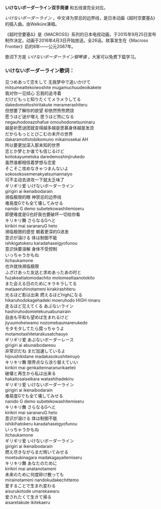 

**いけないボーダーライン双手简谱** 和五线谱完全对应。

_いけないボーダーライン_ ，中文译为禁忌的边界线，是日本动画《超时空要塞Δ》的插入曲。由Walküre演唱。

《超时空要塞Δ》是《MACROSS》系列的日本电视动画，于2015年9月25日宣布制作决定。动画于2016年4月3日开始放送。全26话。故事发生在《Macross
Frontier》后的8年——公元2067年。

歌词下方是 _いけないボーダーライン钢琴谱_ ，大家可以免费下载学习。

### いけないボーダーライン歌词：

见つめあって恋をして 无我梦中で追いかけて  
mitsumeattekoiwoshite mugamuchuudeoikakete  
我对你一见倾心 忘我的追寻着  
だけどもっと知りたくてメラメラしてる  
dakedomottoshiritakute meramerashiteru  
但想要了解你的欲望 却依然熊熊燃烧  
愿うほど谜が増え 思うほど热になる  
negauhodonazohafue omouhodonetsuninaru  
越是祈愿谜团就变得越多越是思慕身体越是发烫  
だからもっととびこむの未开の世界  
dakaramottotobikomuno mikainosekai AH  
所以要更加深入那未知的世界  
恋とか梦とか谁でも信じるけど  
koitokayumetoka daredemoshinjirukedo  
虽然谁都相信着梦想与恋爱  
そこそこ攻めなきゃつまんないよ  
sokosokosemenakyatsumannaiyo  
可不主动去进攻一下就太乏味了  
ギリギリ爱 いけないボーダーライン  
girigiri ai ikenaibodarain  
濒临极限的眼 神禁忌的边界线  
难易度Gでも全て壊してみせる  
nanido G demo subetekowashitemiseru  
即便难度是G也好我也要破坏一切给你看  
キリキリ舞 さらなるGへと  
kirikiri mai saranaruG heto  
濒临极限的感觉 朝着更深的G进发  
意识が溶ける 体は制御不能  
ishikigatokeru karadahaseigyofunou  
意识快要溶解 身体不受控制  
いっちゃうかもね  
itchaukamone  
也许就快濒临极限  
ふざけあった友达と求めあったあの时と  
fuzakeattatomodachito motomeattaanotokito  
また会える日のためにキラキラしてる  
mataaeruhinotameni kirakirashiteru  
光るほど影は出来 燃えるほどhighになる  
hikaruhodokagehadeki moeruhodo HIGH ninaru  
走るほど见えてくる あぶないライン  
hashiruhodomietekuruabunairain  
自由も平和も望めば生まれるけど  
jiyuumoheiwamo nozomebaumarerukedo  
モタモタしてたら腐っちゃうよ  
motamotashitetarakusatchauyo  
ギリギリ爱 あぶないボーダーレース  
girigiri ai abunaibodaresu  
非常识だね まだ加速しているよ  
hijoushikidane madakasokushiteiruyo  
キリキリ舞 限界点なら涂り替えていい  
kirikiri mai genkaitennaranurikaeteii  
破壊と再生から私は出来る  
hakaitosaiseikara watashihadekiru  
ギリギリ爱 いけないボーダーライン  
girigiri ai ikenaibodarain  
难易度Gでも全て壊してみせる  
nanido G demo subetekowashitemiseru  
キリキリ舞 さらなるGへと  
kirikiri mai saranaruG heto  
意识が溶ける 体は制御不能  
ishikihatokeru karadahaseigyofunou  
いっちゃうかもね  
itchaukamone  
ギリギリ爱 いけないボーダーライン  
girigiri ai ikenaibodarain  
燃え尽きながらまだ辉いてみせる  
moetsukinagara madakagayaitemiseru  
キリキリ舞 あなたのために  
kirikiri mai anatanotameni  
未来のために何度砕け散っても  
mirainotameni nandokudakechittemo  
爱することで生まれ変わる  
aisurukotode umarekawaru  
爱されたくて生きて帰る  
aisaretakute ikitekaeru

